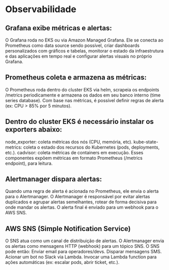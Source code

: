 # Observabilidade

## Grafana exibe métricas e alertas: 
O Grafana roda no EKS ou via Amazon Managed Grafana.
Ele se conecta ao Prometheus como data source sendo possível, criar dashboards personalizados com gráficos e tabelas, monitorar o estado da infraestrutura e das aplicações em tempo real e configurar alertas visuais no próprio Grafana.

## Prometheus coleta e armazena as métricas: 
O Prometheus roda dentro do cluster EKS via helm, scrapeia os endpoints /metrics periodicamente e armazena os dados em seu banco interno (time series database).
Com base nas métricas, é possível definir regras de alerta (ex: CPU > 85% por 5 minutos).

## Dentro do cluster EKS é necessário instalar os exporters abaixo:
node_exporter: coleta métricas dos nós (CPU, memória, etc).
kube-state-metrics: coleta o estado dos recursos do Kubernetes (pods, deployments, etc.).
cadvisor: coleta métricas de containers em execução.
Esses componentes expõem métricas em formato Prometheus (/metrics endpoint), para leitura.

## Alertmanager dispara alertas:
Quando uma regra de alerta é acionada no Prometheus, ele envia o alerta para o Alertmanager.
O Alertmanager é responsável por evitar alertas duplicados e agrupar alertas semelhantes, rotear de forma decisiva para onde mandar os alertas. O alerta final é enviado para um webhook para o AWS SNS.


## AWS SNS (Simple Notification Service)
O SNS atua como um canal de distribuição de alertas.
O Alertmanager envia os alertas como mensagens HTTP (webhook) para um tópico SNS.
O SNS pode então:
Enviar email para operadores/devs.
Disparar mensagens SMS.
Acionar um bot no Slack via Lambda.
Invocar uma Lambda function para ações automáticas (ex: escalar pods, abrir ticket, etc.).

